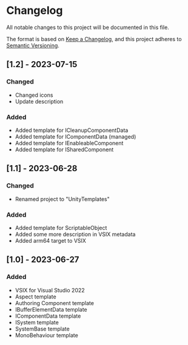 # Changelog

All notable changes to this project will be documented in this file.

The format is based on [Keep a Changelog](https://keepachangelog.com/en/1.0.0/),
and this project adheres to [Semantic Versioning](https://semver.org/spec/v2.0.0.html).

## [1.2] - 2023-07-15

### Changed

- Changed icons
- Update description

### Added

- Added template for ICleanupComponentData
- Added template for IComponentData (managed)
- Added template for IEnableableComponent
- Added template for ISharedComponent


## [1.1] - 2023-06-28

### Changed

- Renamed project to "UnityTemplates"

### Added

- Added template for ScriptableObject
- Added some more description in VSIX metadata
- Added arm64 target to VSIX

## [1.0] - 2023-06-27

### Added

- VSIX for Visual Studio 2022
- Aspect template
- Authoring Component template
- IBufferElementData template
- IComponentData template
- ISystem template
- SystemBase template
- MonoBehaviour template
